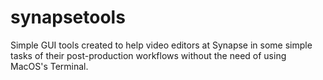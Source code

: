 # synapsetools
Simple GUI tools created to help video editors at Synapse in some simple tasks of their post-production workflows without the need of using MacOS's Terminal.

